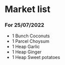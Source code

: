 # Market list
### For 25/07/2022

+ 1 Bunch Coconuts
+ 1 Parcel Choysum
+ 1 Heap Garlic
+ 1 Heap Ginger
+ 1 Heap Sweet potatoes
